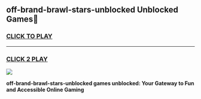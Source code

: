 
## off-brand-brawl-stars-unblocked Unblocked Games👋
<h3>
<a href="https://news.freeplayer.one?title=off-brand-brawl-stars-unblocked&ref=16F">CLICK TO PLAY</a></h3>
<hr>

<h3>
<a href="https://news.freeplayer.one?title=off-brand-brawl-stars-unblocked&ref=16F">CLICK 2 PLAY</a>
  
</h3>

<a href="https://news.freeplayer.one?title=off-brand-brawl-stars-unblocked&ref=16F/"><img src="https://clearcache.store/games.png"></a>


**off-brand-brawl-stars-unblocked games unblocked: Your Gateway to Fun and Accessible Online Gaming**
